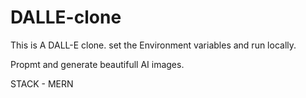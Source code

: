 # DALLE-clone



This is A DALL-E clone.
set the Environment variables and run locally.


Propmt and generate beautifull AI images.

STACK - MERN
